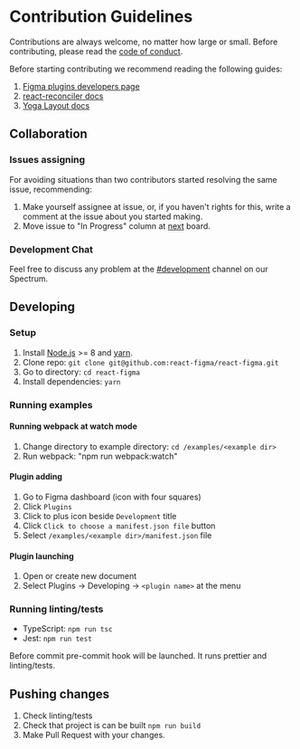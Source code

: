 # Contribution Guidelines

Contributions are always welcome, no matter how large or small. Before contributing, please read the [code of conduct](./CODE_OF_CONDUCT.md).

Before starting contributing we recommend reading the following guides:
1. [Figma plugins developers page](https://www.figma.com/plugin-docs/intro/)
2. [react-reconciler docs](https://github.com/facebook/react/tree/master/packages/react-reconciler)
3. [Yoga Layout docs](https://yogalayout.com/docs)

## Collaboration

### Issues assigning

For avoiding situations than two contributors started resolving the same issue, recommending:

1. Make yourself assignee at issue, or, if you haven't rights for this, write a comment at the issue about you started making.
2. Move issue to "In Progress" column at [next](https://github.com/react-figma/react-figma/projects/2) board.

### Development Chat

Feel free to discuss any problem at the [#development](https://spectrum.chat/react-figma/development?tab=posts) channel on our Spectrum.

## Developing

### Setup

1. Install [Node.js](https://nodejs.org) >= 8 and [yarn](https://yarnpkg.com).
2. Clone repo: `git clone git@github.com:react-figma/react-figma.git`
3. Go to directory: `cd react-figma`
4. Install dependencies: `yarn`

### Running examples

#### Running webpack at watch mode

1. Change directory to example directory: `cd /examples/<example dir>`
2. Run webpack: "npm run webpack:watch"

#### Plugin adding

1. Go to Figma dashboard (icon with four squares)
2. Click `Plugins`
3. Click to plus icon beside `Development` title
4. Click `Click to choose a manifest.json file` button
5. Select `/examples/<example dir>/manifest.json` file

#### Plugin launching

1. Open or create new document
2. Select Plugins -> Developing -> `<plugin name>` at the menu

### Running linting/tests

* TypeScript: `npm run tsc`
* Jest: `npm run test`

Before commit pre-commit hook will be launched. It runs prettier and linting/tests.

## Pushing changes

1. Check linting/tests
2. Check that project is can be built `npm run build`
3. Make Pull Request with your changes.
